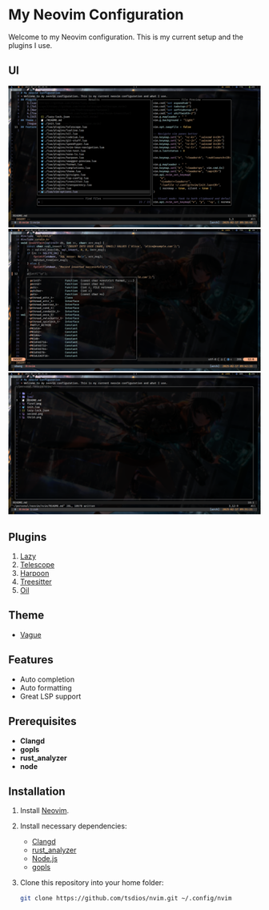 # My Neovim Configuration

Welcome to my Neovim configuration. This is my current setup and the plugins I use.

## UI
![first](first.png)
![second](second.png)
![third](third.png)

## Plugins
1. [Lazy](https://github.com/folke/lazy.nvim)
2. [Telescope](https://github.com/nvim-telescope/telescope.nvim)
3. [Harpoon](https://github.com/ThePrimeagen/harpoon)
4. [Treesitter](https://github.com/nvim-treesitter/nvim-treesitter)
5. [Oil](https://github.com/stevearc/oil.nvim)

## Theme
- [Vague](https://github.com/stevearc/vague.nvim)

## Features
- Auto completion
- Auto formatting
- Great LSP support

## Prerequisites
- **Clangd**
- **gopls**
- **rust_analyzer**
- **node**

## Installation

1. Install [Neovim](https://github.com/neovim/neovim).
2. Install necessary dependencies:
   - [Clangd](https://github.com/clangd/clangd)
   - [rust_analyzer](https://github.com/rust-analyzer/rust-analyzer)
   - [Node.js](https://nodejs.org/en/download/)
   - [gopls](https://github.com/golang/tools/tree/master/gopls)
3. Clone this repository into your home folder:

   ```bash
   git clone https://github.com/tsdios/nvim.git ~/.config/nvim

